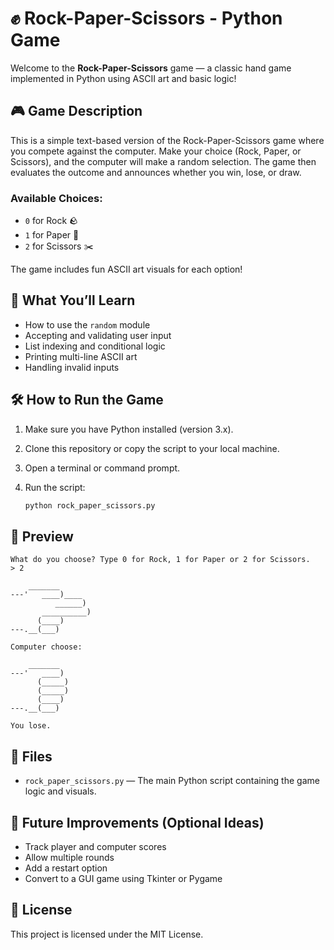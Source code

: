 # ✊ Rock-Paper-Scissors - Python Game

Welcome to the **Rock-Paper-Scissors** game — a classic hand game implemented in Python using ASCII art and basic logic!

## 🎮 Game Description

This is a simple text-based version of the Rock-Paper-Scissors game where you compete against the computer. Make your choice (Rock, Paper, or Scissors), and the computer will make a random selection. The game then evaluates the outcome and announces whether you win, lose, or draw.

### Available Choices:

* `0` for Rock 🪨
* `1` for Paper 📄
* `2` for Scissors ✂️

The game includes fun ASCII art visuals for each option!

## 🧠 What You’ll Learn

* How to use the `random` module
* Accepting and validating user input
* List indexing and conditional logic
* Printing multi-line ASCII art
* Handling invalid inputs

## 🛠️ How to Run the Game

1. Make sure you have Python installed (version 3.x).
2. Clone this repository or copy the script to your local machine.
3. Open a terminal or command prompt.
4. Run the script:

   ```bash
   python rock_paper_scissors.py
   ```

## 📸 Preview

```
What do you choose? Type 0 for Rock, 1 for Paper or 2 for Scissors.
> 2

    _______
---'   ____)____
          ______)
       __________)
      (____)
---.__(___)

Computer choose:

    _______
---'   ____)
      (_____)
      (_____)
      (____)
---.__(___)

You lose.
```

## 📁 Files

* `rock_paper_scissors.py` — The main Python script containing the game logic and visuals.

## 🚀 Future Improvements (Optional Ideas)

* Track player and computer scores
* Allow multiple rounds
* Add a restart option
* Convert to a GUI game using Tkinter or Pygame

## 📄 License

This project is licensed under the MIT License.
